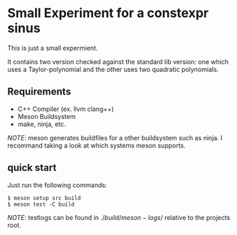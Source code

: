 

# Small Experiment for a constexpr sinus

This is just a small expermient.

It contains two version checked against the standard lib version:
one which uses a Taylor-polynomial and the other uses two quadratic polynomials.

## Requirements

- C++ Compiler (ex. llvm clang++)
- Meson Buildsystem
- make, ninja, etc.

*NOTE*: meson generates buildfiles for a other buildsystem such as ninja.
I recommand taking a look at which systems meson supports.

## quick start

Just run the following commands:

```shell
$ meson setup src build
$ meson test -C build
```

*NOTE*: testlogs can be found in $./build/meson-logs/$ relative to the projects root.

